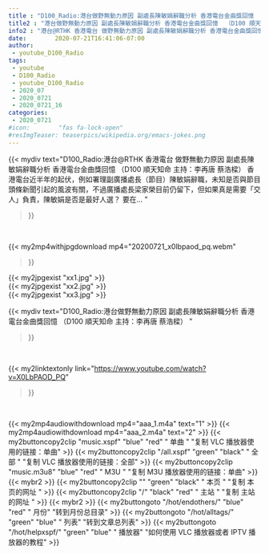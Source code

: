 ```yaml
---
title : "D100_Radio:港台做野無動力原因 副處長陳敏娟辭職分析 香港電台金曲獎回憶  （D100 順天知命 主持：李再唐 蔡浩樑） "
title2 : "港台做野無動力原因 副處長陳敏娟辭職分析 香港電台金曲獎回憶  （D100 順天知命 主持：李再唐 蔡浩樑） "
info2 : "港台@RTHK 香港電台 做野無動力原因 副處長陳敏娟辭職分析 香港電台金曲獎回憶 （D100 順天知命 主持：李再唐 蔡浩樑） 香港電台近半年的起伏，例如署理副廣播處長（節目）陳敏娟辭職，未知是否與節目頭條新聞引起的風波有關，不過廣播處長梁家榮目前仍留下，但如果真是需要「交人」負責，陳敏娟是否是最好人選？ 要在... "
date:        2020-07-21T16:41:06-07:00
author:
 - youtube_D100_Radio
tags:
 - youtube
 - D100_Radio
 - youtube_D100_Radio
 - 2020_07
 - 2020_0721
 - 2020_0721_16
categories:
 - 2020_0721
#icon:        "fas fa-lock-open"
#resImgTeaser: teaserpics/wikipedia.org/emacs-jokes.png
---
```


{{< mydiv text="D100_Radio:港台@RTHK 香港電台 做野無動力原因 副處長陳敏娟辭職分析 香港電台金曲獎回憶 （D100 順天知命 主持：李再唐 蔡浩樑） 香港電台近半年的起伏，例如署理副廣播處長（節目）陳敏娟辭職，未知是否與節目頭條新聞引起的風波有關，不過廣播處長梁家榮目前仍留下，但如果真是需要「交人」負責，陳敏娟是否是最好人選？ 要在... "
>}}
<br>


{{< my2mp4withjpgdownload mp4="20200721_x0lbpaod_pq.webm"
>}}

{{< my2jpgexist "xx1.jpg" >}}<br>
{{< my2jpgexist "xx2.jpg" >}}<br>
{{< my2jpgexist "xx3.jpg" >}}<br>



{{< mydiv text="D100_Radio:港台做野無動力原因 副處長陳敏娟辭職分析 香港電台金曲獎回憶  （D100 順天知命 主持：李再唐 蔡浩樑） "
>}}
<br>

{{< my2linktextonly link="https://www.youtube.com/watch?v=X0LbPAOD_PQ"
>}}


<br>

{{< my2mp4audiowithdownload mp4="aaa_1.m4a"    text="1" >}}
{{< my2mp4audiowithdownload mp4="aaa_2.m4a"    text="2" >}}
{{< my2buttoncopy2clip "music.xspf"        "blue"   "red"    " 单曲 "  "复制 VLC 播放器使用的链接：单曲" >}} {{< my2buttoncopy2clip "/all.xspf"         "green"  "black"  " 全部 "  "复制 VLC 播放器使用的链接：全部" >}} {{< my2buttoncopy2clip "music.m3u8"        "blue"   "red"    " M3U  "    "复制 M3U 播放器使用的链接：单曲" >}} {{< mybr2 >}} {{< my2buttoncopy2clip ""                  "green"  "black"  " 本页 "    "复制 本页的网址 " >}} {{< my2buttoncopy2clip "/"                 "black"  "red"    " 主站 "    "复制 主站的网址 " >}} {{< mybr2 >}} {{< my2buttongoto      "/hot/endothers/"   "blue"   "red"    " 月份"   "转到月份总目录" >}} {{< my2buttongoto      "/hot/alltags/"     "green"  "blue"   " 列表"   "转到文章总列表" >}} {{< my2buttongoto      "/hot/helpxspf/"    "green"  "blue"   " 播放器" "如何使用 VLC 播放器或者 IPTV 播放器的教程" >}} 
